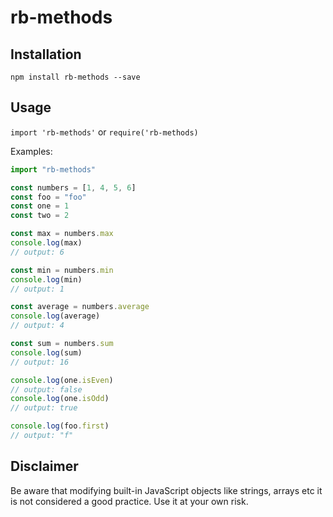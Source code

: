 # rb-methods

## Installation

`npm install rb-methods --save`

## Usage

`import 'rb-methods'` or `require('rb-methods)` 

Examples:

```javascript
import "rb-methods"

const numbers = [1, 4, 5, 6]
const foo = "foo"
const one = 1
const two = 2

const max = numbers.max
console.log(max)
// output: 6

const min = numbers.min
console.log(min)
// output: 1

const average = numbers.average
console.log(average)
// output: 4

const sum = numbers.sum
console.log(sum)
// output: 16

console.log(one.isEven)
// output: false 
console.log(one.isOdd)
// output: true

console.log(foo.first)
// output: "f"
```

## Disclaimer

Be aware that modifying built-in JavaScript objects like strings, arrays etc it is not considered a good practice. Use it at your own risk.